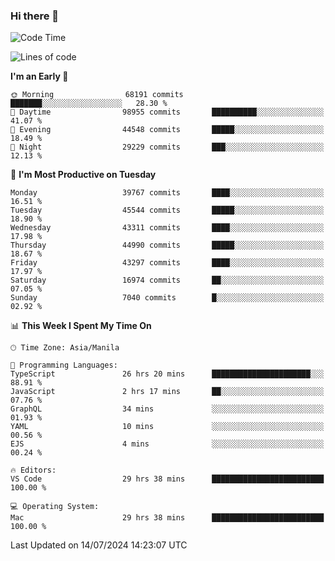 ### Hi there 👋

<!--START_SECTION:waka-->
![Code Time](http://img.shields.io/badge/Code%20Time-5%2C361%20hrs%2047%20mins-blue)

![Lines of code](https://img.shields.io/badge/From%20Hello%20World%20I%27ve%20Written-113.2%20million%20lines%20of%20code-blue)

**I'm an Early 🐤** 

```text
🌞 Morning                68191 commits       ███████░░░░░░░░░░░░░░░░░░   28.30 % 
🌆 Daytime                98955 commits       ██████████░░░░░░░░░░░░░░░   41.07 % 
🌃 Evening                44548 commits       █████░░░░░░░░░░░░░░░░░░░░   18.49 % 
🌙 Night                  29229 commits       ███░░░░░░░░░░░░░░░░░░░░░░   12.13 % 
```
📅 **I'm Most Productive on Tuesday** 

```text
Monday                   39767 commits       ████░░░░░░░░░░░░░░░░░░░░░   16.51 % 
Tuesday                  45544 commits       █████░░░░░░░░░░░░░░░░░░░░   18.90 % 
Wednesday                43311 commits       ████░░░░░░░░░░░░░░░░░░░░░   17.98 % 
Thursday                 44990 commits       █████░░░░░░░░░░░░░░░░░░░░   18.67 % 
Friday                   43297 commits       ████░░░░░░░░░░░░░░░░░░░░░   17.97 % 
Saturday                 16974 commits       ██░░░░░░░░░░░░░░░░░░░░░░░   07.05 % 
Sunday                   7040 commits        █░░░░░░░░░░░░░░░░░░░░░░░░   02.92 % 
```


📊 **This Week I Spent My Time On** 

```text
🕑︎ Time Zone: Asia/Manila

💬 Programming Languages: 
TypeScript               26 hrs 20 mins      ██████████████████████░░░   88.91 % 
JavaScript               2 hrs 17 mins       ██░░░░░░░░░░░░░░░░░░░░░░░   07.76 % 
GraphQL                  34 mins             ░░░░░░░░░░░░░░░░░░░░░░░░░   01.93 % 
YAML                     10 mins             ░░░░░░░░░░░░░░░░░░░░░░░░░   00.56 % 
EJS                      4 mins              ░░░░░░░░░░░░░░░░░░░░░░░░░   00.24 % 

🔥 Editors: 
VS Code                  29 hrs 38 mins      █████████████████████████   100.00 % 

💻 Operating System: 
Mac                      29 hrs 38 mins      █████████████████████████   100.00 % 
```


 Last Updated on 14/07/2024 14:23:07 UTC
<!--END_SECTION:waka-->


<!--
**rad182/rad182** is a ✨ _special_ ✨ repository because its `README.md` (this file) appears on your GitHub profile.

Here are some ideas to get you started:

- 🔭 I’m currently working on ...
- 🌱 I’m currently learning ...
- 👯 I’m looking to collaborate on ...
- 🤔 I’m looking for help with ...
- 💬 Ask me about ...
- 📫 How to reach me: ...
- 😄 Pronouns: ...
- ⚡ Fun fact: ...
-->
